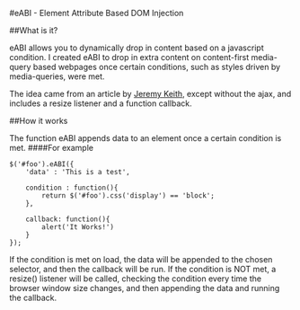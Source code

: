 #eABI - Element Attribute Based DOM Injection

##What is it?

eABI allows you to dynamically drop in content based on a javascript condition.
I created eABI to drop in extra content on content-first media-query based webpages
once certain conditions, such as styles driven by media-queries, were met.

The idea came from an article by [Jeremy Keith](http://adactio.com/journal/5042/),
except without the ajax, and includes a resize listener and a function callback.

##How it works

The function eABI appends data to an element once a certain condition is met.
####For example
```
$('#foo').eABI({
	'data' : 'This is a test',
	
	condition : function(){
		return $('#foo').css('display') == 'block';	
	},
	
	callback: function(){
		alert('It Works!')
	}
});
```

If the condition is met on load, the data will be appended to the chosen selector,
and then the callback will be run. If the condition is NOT met, a resize() listener
will be called, checking the condition every time the browser window size changes,
and then appending the data and running the callback.